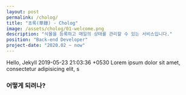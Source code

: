 ```yaml
---
layout: post
permalink: /cholog/
title: "초록(草錄) - Cholog"
image: /assets/cholog/01-welcome.png
description: "식물을 등록하고 매일의 상태를 관리할 수 있는 서비스입니다."
position: "Back-end Developer"
project-date: "2020.02 ~ now"
---
```


Hello, Jekyll
2019-05-23 21:03:36 +0530
Lorem ipsum dolor sit amet, consectetur adipisicing elit, s

### 어떻게 되려나?
